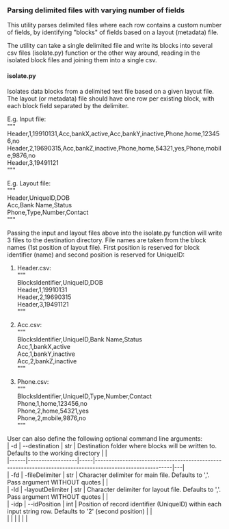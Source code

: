 ### Parsing delimited files with varying number of fields
This utility parses delimited files where each row contains a custom number of fields, by identifying "blocks" of fields based on a layout (metadata) file.

The utility can take a single delimited file and write its blocks into several csv files (isolate.py) function or the other way around, reading in the isolated block files and joining them into a single csv.

#### isolate.py
Isolates data blocks from a delimited text file based on a given layout file. The layout (or metadata) file should have one row per existing block, with each block field separated by the delimiter.

E.g. Input file:  
"""  
Header,1,19910131,Acc,bankX,active,Acc,bankY,inactive,Phone,home,123456,no  
Header,2,19690315,Acc,bankZ,inactive,Phone,home,54321,yes,Phone,mobile,9876,no  
Header,3,19491121  
"""

E.g. Layout file:  
"""  
Header,UniqueID,DOB  
Acc,Bank Name,Status  
Phone,Type,Number,Contact  
"""

Passing the input and layout files above into the isolate.py function will write 3 files to the destination directory. File names are taken from the block names (1st position of layout file). First position is reserved for block identifier (name) and second position is reserved for UniqueID:

1) Header.csv:  
"""  
BlocksIdentifier,UniqueID,DOB  
Header,1,19910131  
Header,2,19690315  
Header,3,19491121  
"""

2) Acc.csv:  
"""  
BlocksIdentifier,UniqueID,Bank Name,Status  
Acc,1,bankX,active  
Acc,1,bankY,inactive  
Acc,2,bankZ,inactive  
"""

3) Phone.csv:  
"""  
BlocksIdentifier,UniqueID,Type,Number,Contact  
Phone,1,home,123456,no  
Phone,2,home,54321,yes  
Phone,2,mobile,9876,no  
"""  

User can also define the following optional command line arguments:  
| -d   | --destination    | str | Destination folder where blocks will be written to.  Defaults to the working directory                   |   |  
|------|------------------|-----|----------------------------------------------------------------------------------------------------------|---|  
| -fd  | -fileDelimiter   | str | Character delimiter for main file. Defaults to ','. Pass argument WITHOUT quotes                         |   |  
| -ld  | -layoutDelimiter | str | Character delimiter for layout file. Defaults to ','. Pass argument WITHOUT quotes                       |   |  
| -idp | --idPosition     | int | Position of record identifier (UniqueID) within each input string row. Defaults to '2' (second position) |   |  
|      |                  |     |                                                                                                          |   |  
